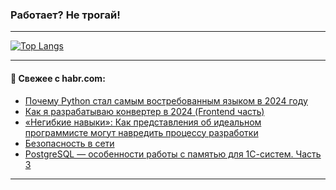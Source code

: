 ### Работает? Не трогай!

---
<!--
#### 🛠️ Technical stack:

![Java](https://img.shields.io/badge/Java-informational?logo=Oracle&style=flat&logoColor=white&color=FF4500)
![Kotlin](https://img.shields.io/badge/Kotlin-informational?logo=Kotlin&style=flat&logoColor=white&color=774D97)
![TS](https://img.shields.io/badge/TypeScript-informational?logo=typeScript&style=flat&logoColor=black&color=017acc)
![Python](https://img.shields.io/badge/Python-informational?logo=Python&style=flat&logoColor=black&color=ffdd54) <br>
![Spring](https://img.shields.io/badge/Spring-informational?logo=Spring&style=flat&logoColor=white&color=6DB33F) 
![SpringBoot](https://img.shields.io/badge/SpringBoot-informational?logo=SpringBoot&style=flat&logoColor=white&color=6DB33F)
![Nest](https://img.shields.io/badge/NestJS-informational?logo=NestJS&style=flat&logoColor=white&color=E0234E) 
![NodeJS](https://img.shields.io/badge/NodeJS-informational?logo=node.js&style=flat&logoColor=white&color=70A760)<br>
![PostgreSQL](https://img.shields.io/badge/PostgreSQL-informational?logo=PostgreSQL&style=flat&logoColor=white&color=DAA520)
![MongoDB](https://img.shields.io/badge/MongoDB-informational?logo=MongoDB&style=flat&logoColor=white&color=870000)
![Apache](https://img.shields.io/badge/Apache-informational?logo=apache&style=flat&logoColor=white&color=f74e28)

___ 
-->

<!--- #### 🛠️ : --->

[![Top Langs](https://github-readme-stats-82jvfl3w3-advtsettinggmailcoms-projects.vercel.app/api/top-langs/?username=zloylis&langs_count=10&hide_title=true&title_color=e6edf3&size_weight=0.5&count_weight=0.5&layout=compact&hide_progress=true&hide_border=true&theme=dracula)](https://github.com/zloylis)

<!---


####  :octocat:&nbsp;&nbsp; Статистика:

![GitHub stats](https://github-readme-stats-u2qms2cxw-advtsettinggmailcoms-projects.vercel.app/api?username=zloylis&show_icons=true&hide_border=true&theme=dracula&title_color=e6edf3&include_all_commits=true&count_private=true&hide_rank=false&hide_title=true&rank_icon=github)
-->
---

#### 💬 Свежее с habr.com:

<!-- BLOG-POST-LIST:START -->
- [Почему Python стал самым востребованным языком в 2024 году](https://habr.com/ru/articles/869482/?utm_source=habrahabr&utm_medium=rss&utm_campaign=869482)
- [Как я разрабатываю конвертер в 2024 &lpar;Frontend часть&rpar;](https://habr.com/ru/articles/869474/?utm_source=habrahabr&utm_medium=rss&utm_campaign=869474)
- [«Негибкие навыки»: Как представления об идеальном программисте могут навредить процессу разработки](https://habr.com/ru/articles/869466/?utm_source=habrahabr&utm_medium=rss&utm_campaign=869466)
- [Безопасность в сети](https://habr.com/ru/companies/nauka/articles/869440/?utm_source=habrahabr&utm_medium=rss&utm_campaign=869440)
- [PostgreSQL — особенности работы с памятью для 1С-систем. Часть 3](https://habr.com/ru/companies/softpoint/articles/869446/?utm_source=habrahabr&utm_medium=rss&utm_campaign=869446)
<!-- BLOG-POST-LIST:END -->

---

